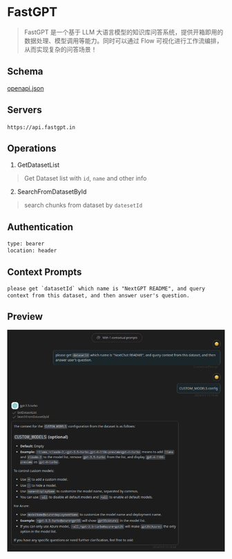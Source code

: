 # FastGPT

> FastGPT 是一个基于 LLM 大语言模型的知识库问答系统，提供开箱即用的数据处理、模型调用等能力。同时可以通过 Flow 可视化进行工作流编排，从而实现复杂的问答场景！

## Schema
[openapi.json](./openapi.json)

## Servers

`https://api.fastgpt.in`

## Operations

1. GetDatasetList
> Get Dataset list with `id`, `name` and other info

2. SearchFromDatasetById
> search chunks from dataset by `datesetId`

## Authentication

```
type: bearer
location: header
```

## Context Prompts
```
please get `datasetId` which name is "NextGPT README", and query context from this dataset, and then answer user's question.
```

## Preview

![Preview](./preview.png)


